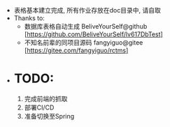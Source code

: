 - 表格基本建立完成, 所有作业存放在doc目录中, 请自取
- Thanks to:
	- 数据库表格自动生成 BeliveYourSelf@github [https://github.com/BeliveYourSelf/lv617DbTest]
	- 不知名前辈的同项目源码 fangyiguo@gitee [https://gitee.com/fangyiguo/rctms]
- # TODO:
  1. 完成前端的抓取
  2. 部署CI/CD
  3. 准备切换至Spring
